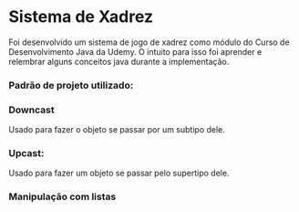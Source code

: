# Sistema de Xadrez

Foi desenvolvido um sistema de jogo de xadrez como módulo do Curso de Desenvolvimento Java da Udemy.
O intuito para isso foi aprender e relembrar alguns conceitos java durante a implementação.

### Padrão de projeto utilizado: 

### Downcast
Usado para fazer o objeto se passar por um subtipo dele. 

### Upcast:
Usado para fazer um objeto se passar pelo supertipo dele.

### Manipulação com listas